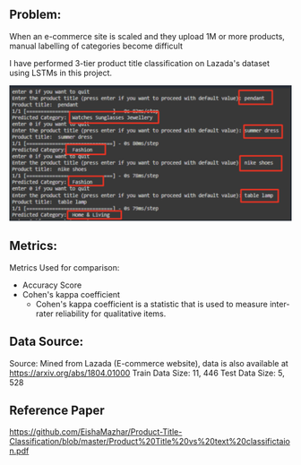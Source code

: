 ## Problem:
When an e-commerce site is scaled and they upload 1M or more products, manual labelling of categories become difficult

I have performed 3-tier product title classification on Lazada's dataset using LSTMs in this project.

![](https://github.com/EishaMazhar/Product-Title-Classification/blob/master/Screenshot%202024-02-08%20at%209.54.29%20PM.png)

## Metrics:
Metrics Used for comparison:

- Accuracy Score
- Cohen's kappa coefficient
    - Cohen's kappa coefficient is a statistic that is used to measure inter-rater reliability for qualitative items.
 

## Data Source:
Source: Mined from Lazada (E-commerce website), data is also available at https://arxiv.org/abs/1804.01000
Train Data Size: 11, 446
Test Data Size: 5, 528

## Reference Paper

https://github.com/EishaMazhar/Product-Title-Classification/blob/master/Product%20Title%20vs%20text%20classifictaion.pdf


